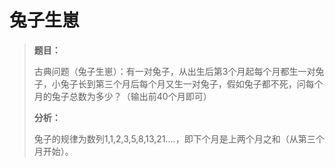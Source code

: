 # 兔子生崽

> **题目：**
>
> 古典问题（兔子生崽）：有一对兔子，从出生后第3个月起每个月都生一对兔子，小兔子长到第三个月后每个月又生一对兔子，假如兔子都不死，问每个月的兔子总数为多少？（输出前40个月即可）
>
> **分析：**
>
> 兔子的规律为数列1,1,2,3,5,8,13,21....，即下个月是上两个月之和（从第三个月开始）。